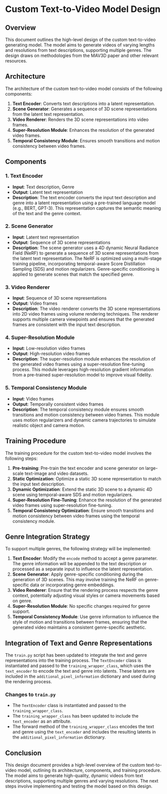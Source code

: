 # Custom Text-to-Video Model Design

## Overview
This document outlines the high-level design of the custom text-to-video generating model. The model aims to generate videos of varying lengths and resolutions from text descriptions, supporting multiple genres. The design draws on methodologies from the MAV3D paper and other relevant resources.

## Architecture
The architecture of the custom text-to-video model consists of the following components:

1. **Text Encoder**: Converts text descriptions into a latent representation.
2. **Scene Generator**: Generates a sequence of 3D scene representations from the latent text representation.
3. **Video Renderer**: Renders the 3D scene representations into video frames.
4. **Super-Resolution Module**: Enhances the resolution of the generated video frames.
5. **Temporal Consistency Module**: Ensures smooth transitions and motion consistency between video frames.

## Components

### 1. Text Encoder
- **Input**: Text description, Genre
- **Output**: Latent text representation
- **Description**: The text encoder converts the input text description and genre into a latent representation using a pre-trained language model (e.g., BERT, GPT-3). This representation captures the semantic meaning of the text and the genre context.

### 2. Scene Generator
- **Input**: Latent text representation
- **Output**: Sequence of 3D scene representations
- **Description**: The scene generator uses a 4D dynamic Neural Radiance Field (NeRF) to generate a sequence of 3D scene representations from the latent text representation. The NeRF is optimized using a multi-stage training pipeline, incorporating temporal-aware Score Distillation Sampling (SDS) and motion regularizers. Genre-specific conditioning is applied to generate scenes that match the specified genre.

### 3. Video Renderer
- **Input**: Sequence of 3D scene representations
- **Output**: Video frames
- **Description**: The video renderer converts the 3D scene representations into 2D video frames using volume rendering techniques. The renderer supports multiple camera viewpoints and ensures that the generated frames are consistent with the input text description.

### 4. Super-Resolution Module
- **Input**: Low-resolution video frames
- **Output**: High-resolution video frames
- **Description**: The super-resolution module enhances the resolution of the generated video frames using a super-resolution fine-tuning process. This module leverages high-resolution gradient information from a pre-trained super-resolution model to improve visual fidelity.

### 5. Temporal Consistency Module
- **Input**: Video frames
- **Output**: Temporally consistent video frames
- **Description**: The temporal consistency module ensures smooth transitions and motion consistency between video frames. This module uses motion regularizers and dynamic camera trajectories to simulate realistic object and camera motion.

## Training Procedure
The training procedure for the custom text-to-video model involves the following steps:

1. **Pre-training**: Pre-train the text encoder and scene generator on large-scale text-image and video datasets.
2. **Static Optimization**: Optimize a static 3D scene representation to match the input text description.
3. **Dynamic Optimization**: Extend the static 3D scene to a dynamic 4D scene using temporal-aware SDS and motion regularizers.
4. **Super-Resolution Fine-Tuning**: Enhance the resolution of the generated video frames using super-resolution fine-tuning.
5. **Temporal Consistency Optimization**: Ensure smooth transitions and motion consistency between video frames using the temporal consistency module.

## Genre Integration Strategy
To support multiple genres, the following strategy will be implemented:

1. **Text Encoder**: Modify the `encode` method to accept a genre parameter. The genre information will be appended to the text description or processed as a separate input to influence the latent representation.
2. **Scene Generator**: Apply genre-specific conditioning during the generation of 3D scenes. This may involve training the NeRF on genre-specific data or incorporating genre embeddings.
3. **Video Renderer**: Ensure that the rendering process respects the genre context, potentially adjusting visual styles or camera movements based on genre.
4. **Super-Resolution Module**: No specific changes required for genre support.
5. **Temporal Consistency Module**: Use genre information to influence the style of motion and transitions between frames, ensuring that the generated video maintains a consistent genre-specific aesthetic.

## Integration of Text and Genre Representations
The `train.py` script has been updated to integrate the text and genre representations into the training process. The `TextEncoder` class is instantiated and passed to the `training_wrapper_class`, which uses the `text_encoder` to encode the text and genre into latents. These latents are included in the `additional_pixel_information` dictionary and used during the rendering process.

### Changes to `train.py`
- The `TextEncoder` class is instantiated and passed to the `training_wrapper_class`.
- The `training_wrapper_class` has been updated to include the `text_encoder` as an attribute.
- The forward method of the `training_wrapper_class` encodes the text and genre using the `text_encoder` and includes the resulting latents in the `additional_pixel_information` dictionary.

## Conclusion
This design document provides a high-level overview of the custom text-to-video model, outlining its architecture, components, and training procedure. The model aims to generate high-quality, dynamic videos from text descriptions, supporting multiple genres and varying resolutions. The next steps involve implementing and testing the model based on this design.

